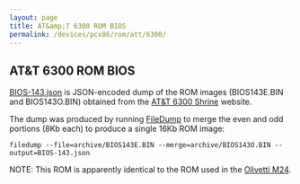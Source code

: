 ```yaml
---
layout: page
title: AT&amp;T 6300 ROM BIOS
permalink: /devices/pcx86/rom/att/6300/
---
```


AT&amp;T 6300 ROM BIOS
---
[BIOS-143.json](BIOS-143.json) is JSON-encoded dump of the ROM images (BIOS143E.BIN and BIOS143O.BIN) obtained from
the [AT&amp;T 6300 Shrine](https://sites.google.com/site/att6300shrine/Home/downloads) website.  

The dump was produced by running [FileDump](/modules/filedump/) to merge the even and odd portions (8Kb each)
to produce a single 16Kb ROM image:

	filedump --file=archive/BIOS143E.BIN --merge=archive/BIOS143O.BIN --output=BIOS-143.json

NOTE: This ROM is apparently identical to the ROM used in the [Olivetti M24](/devices/pcx86/rom/olivetti/m24/).
